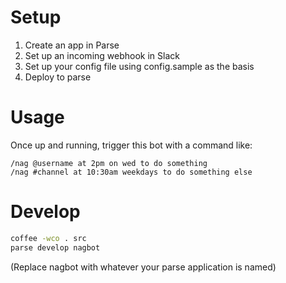 # Setup
1. Create an app in Parse
1. Set up an incoming webhook in Slack
1. Set up your config file using config.sample as the basis
1. Deploy to parse

# Usage
Once up and running, trigger this bot with a command like:

```
/nag @username at 2pm on wed to do something
/nag #channel at 10:30am weekdays to do something else
```

# Develop

```bash
coffee -wco . src
parse develop nagbot
```

(Replace nagbot with whatever your parse application is named)
